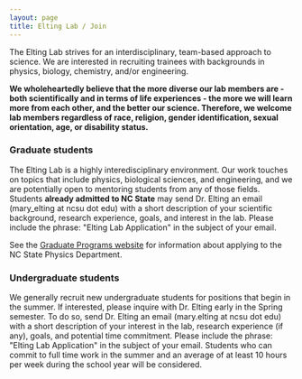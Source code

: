 ```yaml
---
layout: page
title: Elting Lab / Join
---
```


The Elting Lab strives for an interdisciplinary, team-based approach to science. We are interested in recruiting trainees with backgrounds in physics, biology, chemistry, and/or engineering.

**We wholeheartedly believe that the more diverse our lab members are - both scientifically and in terms of life experiences - the more we will learn more from each other, and the better our science. Therefore, we welcome lab members regardless of race, religion, gender identification, sexual orientation, age, or disability status.**

<!--# Current openings-->

<!--We are currently recruiting a full-time research technician. We seek candidates with a degree in a biosciences related field, basic biosciences laboratory skills, and significant experience with molecular biology and microbiology. More details on the position available <a href="https://physics.ncsu.edu/eltinglab/TechnicianFlier2020.pdf">here</a>. Apply <a href="https://jobs.ncsu.edu/postings/137830">here</a>.-->

### Graduate students

The Elting Lab is a highly interedisciplinary environment. Our work touches on topics that include physics, biological sciences, and engineering, and we are potentially open to mentoring students from any of those fields. Students **already admitted to NC State** may send Dr. Elting an email (mary_elting at ncsu dot edu) with a short description of your scientific background, research experience, goals, and interest in the lab. Please include the phrase: "Elting Lab Application" in the subject of your email. <!--We are currently recruiting students to join an interdisciplinary, <a href="{{ site.baseurl }}/news/CYBORG-cell-grant/">NSF-supported initiative on building synthetic cytoskeletons</a> as well as an <a href="{{ site.baseurl }}/news/NIH-MIRA-grant/">NIH-supported project examining the mechanical principles underlying the mitotic spindle</a>. -->

See the <a href="https://www.physics.ncsu.edu/graduate/">Graduate Programs website</a> for information about applying to the NC State Physics Department.

<!--# Future positions

If you're interested in joining our research efforts in the future, you're welcome to contact Dr. Elting to inquire about possible positions. Please see instructions below.-->

### Undergraduate students

We generally recruit new undergraduate students for positions that begin in the summer. If interested, please inquire with Dr. Elting early in the Spring semester. To do so, send Dr. Elting an email (mary.elting at ncsu dot edu) with a short description of your interest in the lab, research experience (if any), goals, and potential time commitment. Please include the phrase: "Elting Lab Application" in the subject of your email. Students who can commit to full time work in the summer and an average of at least 10 hours per week during the school year will be considered.

<!--We are currently recruiting undergraduate students for Summer 2022. If interested, please inquire with Dr. Elting (by April 18 to ensure full consideration, although others may be accepted after this date). To do so, send Dr. Elting an email (mary.elting at ncsu dot edu) with a short description of your interest in the lab, research experience (if any), goals, and potential time commitment. Please include the phrase: "Elting Lab Application" in the subject of your email. Students who can commit to full time work in the summer and an average of at least 10 hours per week during the school year will be considered. -->

<!--### Postdoctoral scholars

We are currently seeking postdoctoral researcher(s) for our <a href="{{ site.baseurl }}/news/NIH-MIRA-grant/">NIH-supported work</a> examining the mechanics of microtubule bundles in the mitotic spindle. The ideal candidate will have a demonstrated ability to conduct interdisciplinary research at the intersections of biology and physics. To ensure full consideration, applicants should contact us by April 18, but applications will continue to be accepted until the position is filled.

We seek candidates with experimental expertise in cell biology, biochemistry, biophysics, and/or biomolecular engineering. A collaborative, interdisciplinary, and creative mindset is essential. Especially given the highly interdisciplinary nature of our work, we welcome candidates of diverse backgrounds with PhDs in broadly related fields. Members of underrepresented minority groups and women are strongly encouraged to apply. See more details, and info on how to apply, see <a href="https://jobs.ncsu.edu/postings/160832">here</a>.

<!--We are currently seeking a postdoctoral researcher for an interdisciplinary, NSF-supported intitative on building synthetic cytoskeletons. This project is a multidisciplinary program involving physicists, engineers, cellular biologists, theorists/modelers, and social scientists. The work will be performed in collaboration with <a href="https://www.bhamla.gatech.edu/">Prof. Saad Bhamla</a> (Georgia Tech), <a href="https://www.fredchanglab.ucsf.edu/">Prof. Fred Chang</a> (UCSF), <a href="https://sols.asu.edu/jane-maienschein">Prof. Jane Maienschein</a> (Arizona State University) and <a href="http://dinner-group.uchicago.edu/">Prof. Aaron Dinner</a> (University of Chicago).

We seek candidates with experimental expertise in cell biology, biochemistry, biophysics, and/or biomolecular engineering. A collaborative, interdisciplinary, and creative mindset is essential. Given the highly interdisciplinary nature of the work, we welcome candidates of diverse backgrounds with PhDs in broadly related fields. Members of underrepresented minority groups and women are strongly encouraged to apply. See more details, and info on how to apply, <a href="https://physics.ncsu.edu/eltinglab/CyborgCellsPostdocAd.pdf">here</a>.

 We are not currently recruiting postdocs, but exceptional candidates may be considered. Send Dr. Elting an email (mary_elting at ncsu dot edu) with your CV and a cover letter describing your background, research experience, and why you're interested in the lab. Please include the phrase: "Elting Lab Application" in the subject of your email. -->


